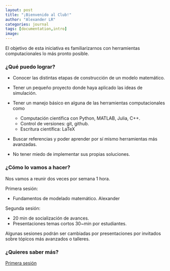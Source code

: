 ```yaml
---
layout: post
title: "¡Bienvenido al Club!"
author: "Alexander LR"
categories: journal
tags: [documentation,intro]
image: 
---
```


El objetivo de esta iniciativa es familiarizarnos con herramientas computacionales lo más pronto posible. 

### ¿Qué puedo lograr? 
* Conocer las distintas etapas de construcción de un modelo matemático.
* Tener un pequeño proyecto donde haya aplicado las ideas de simulación.
* Tener un manejo básico en alguna de las herramientas computacionales como
	* Computación científica con Python, MATLAB, Julia, C++.
	* Control de versiones: git, github.
	* Escritura científica: LaTeX
	
* Buscar referencias y poder aprender por sí mismo herramientas más avanzadas.
* No tener miedo de implementar sus propias soluciones.

### ¿Cómo lo vamos a hacer?

Nos vamos a reunir dos veces por semana 1 hora. 

Primera sesión: 

* Fundamentos de modelado matemático. Alexander

Segunda sesión:

* 20 min de socialización de avances. 
* Presentaciones temas cortos 30~min por estudiantes.

Algunas sesiones podrán ser cambiadas por presentaciones por invitados sobre tópicos más avanzados o talleres.

### ¿Quieres saber más? 
<a href="./../assets/pdf/intro.pdf"> Primera sesión </a>
